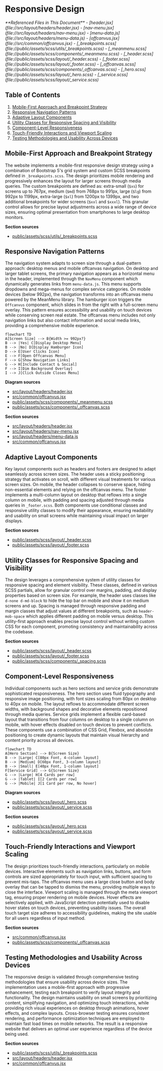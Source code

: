 # Responsive Design

<cite>
**Referenced Files in This Document**   
- [header.jsx](file://src/layout/headers/header.jsx)
- [nav-menu.jsx](file://src/layout/headers/nav-menu.jsx)
- [menu-data.js](file://src/layout/headers/menu-data.js)
- [offcanvus.jsx](file://src/common/offcanvus.jsx)
- [_breakpoints.scss](file://public/assets/scss/utils/_breakpoints.scss)
- [_meanmenu.scss](file://public/assets/scss/components/_meanmenu.scss)
- [_header.scss](file://public/assets/scss/layout/_header.scss)
- [_footer.scss](file://public/assets/scss/layout/_footer.scss)
- [_offcanvas.scss](file://public/assets/scss/components/_offcanvas.scss)
- [_hero.scss](file://public/assets/scss/layout/_hero.scss)
- [_service.scss](file://public/assets/scss/layout/_service.scss)
</cite>

## Table of Contents
1. [Mobile-First Approach and Breakpoint Strategy](#mobile-first-approach-and-breakpoint-strategy)
2. [Responsive Navigation Patterns](#responsive-navigation-patterns)
3. [Adaptive Layout Components](#adaptive-layout-components)
4. [Utility Classes for Responsive Spacing and Visibility](#utility-classes-for-responsive-spacing-and-visibility)
5. [Component-Level Responsiveness](#component-level-responsiveness)
6. [Touch-Friendly Interactions and Viewport Scaling](#touch-friendly-interactions-and-viewport-scaling)
7. [Testing Methodologies and Usability Across Devices](#testing-methodologies-and-usability-across-devices)

## Mobile-First Approach and Breakpoint Strategy

The website implements a mobile-first responsive design strategy using a combination of Bootstrap 5's grid system and custom SCSS breakpoints defined in `_breakpoints.scss`. The design prioritizes mobile rendering and progressively enhances the layout for larger screens through media queries. The custom breakpoints are defined as: extra-small (`$xs`) for screens up to 767px, medium (`$md`) from 768px to 991px, large (`$lg`) from 992px to 1199px, extra-large (`$xl`) from 1200px to 1399px, and two additional breakpoints for wider screens (`$xxl` and `$xxxl`). This granular control allows for precise layout adjustments across a wide range of device sizes, ensuring optimal presentation from smartphones to large desktop monitors.

**Section sources**
- [public/assets/scss/utils/_breakpoints.scss](file://public/assets/scss/utils/_breakpoints.scss#L1-L13)

## Responsive Navigation Patterns

The navigation system adapts to screen size through a dual-pattern approach: desktop menus and mobile offcanvas navigation. On desktop and larger tablet screens, the primary navigation appears as a horizontal menu in the header, implemented through the `NavMenu` component which dynamically generates links from `menu-data.js`. This menu supports dropdowns and mega-menus for complex service categories. On mobile devices (below 992px), the navigation transforms into an offcanvas menu powered by the MeanMenu library. The hamburger icon triggers the `Offcanvus` component, which slides in from the right with a full-screen menu overlay. This pattern ensures accessibility and usability on touch devices while conserving screen real estate. The offcanvas menu includes not only navigation links but also contact information and social media links, providing a comprehensive mobile experience.

```mermaid
flowchart TD
A[Screen Size] --> B{Width >= 992px?}
B --> |Yes| C[Display Desktop Menu]
B --> |No| D[Display Hamburger Icon]
D --> E[User Clicks Icon]
E --> F[Open Offcanvas Menu]
F --> G[Show Navigation Links]
G --> H[Include Contact & Social]
F --> I[Dim Background Overlay]
I --> J[Click Outside Closes Menu]
```

**Diagram sources**
- [src/layout/headers/header.jsx](file://src/layout/headers/header.jsx#L1-L109)
- [src/common/offcanvus.jsx](file://src/common/offcanvus.jsx#L1-L50)
- [public/assets/scss/components/_meanmenu.scss](file://public/assets/scss/components/_meanmenu.scss#L1-L135)
- [public/assets/scss/components/_offcanvas.scss](file://public/assets/scss/components/_offcanvas.scss#L1-L200)

**Section sources**
- [src/layout/headers/header.jsx](file://src/layout/headers/header.jsx#L1-L109)
- [src/layout/headers/nav-menu.jsx](file://src/layout/headers/nav-menu.jsx#L1-L29)
- [src/layout/headers/menu-data.js](file://src/layout/headers/menu-data.js#L1-L195)
- [src/common/offcanvus.jsx](file://src/common/offcanvus.jsx#L1-L50)

## Adaptive Layout Components

Key layout components such as headers and footers are designed to adapt seamlessly across screen sizes. The header uses a sticky positioning strategy that activates on scroll, with different visual treatments for various screen sizes. On mobile, the header collapses to conserve space, hiding non-essential elements and relying on the offcanvas menu. The footer implements a multi-column layout on desktop that reflows into a single column on mobile, with padding and spacing adjusted through media queries in `_footer.scss`. Both components use conditional classes and responsive utility classes to modify their appearance, ensuring readability and usability on small screens while maintaining visual impact on larger displays.

**Section sources**
- [public/assets/scss/layout/_header.scss](file://public/assets/scss/layout/_header.scss#L1-L799)
- [public/assets/scss/layout/_footer.scss](file://public/assets/scss/layout/_footer.scss#L1-L955)

## Utility Classes for Responsive Spacing and Visibility

The design leverages a comprehensive system of utility classes for responsive spacing and element visibility. These classes, defined in various SCSS partials, allow for granular control over margins, padding, and display properties based on screen size. For example, the header uses classes like `d-none d-md-block` to hide the top bar on mobile and show it on medium screens and up. Spacing is managed through responsive padding and margin classes that adjust values at different breakpoints, such as `header-mob-space` which applies different padding on mobile versus desktop. This utility-first approach enables precise layout control without writing custom CSS for each component, promoting consistency and maintainability across the codebase.

**Section sources**
- [public/assets/scss/layout/_header.scss](file://public/assets/scss/layout/_header.scss#L1-L799)
- [public/assets/scss/layout/_footer.scss](file://public/assets/scss/layout/_footer.scss#L1-L955)
- [public/assets/scss/components/_spacing.scss](file://public/assets/scss/components/_spacing.scss)

## Component-Level Responsiveness

Individual components such as hero sections and service grids demonstrate sophisticated responsiveness. The hero section uses fluid typography and responsive image positioning, with font sizes scaling from 80px on desktop to 40px on mobile. The layout reflows to accommodate different screen widths, with background shapes and decorative elements repositioned through media queries. Service grids implement a flexible card-based layout that transitions from four columns on desktop to a single column on mobile, with hover effects disabled on touch devices to prevent conflicts. These components use a combination of CSS Grid, Flexbox, and absolute positioning to create dynamic layouts that maintain visual hierarchy and content priority across all devices.

```mermaid
flowchart TD
A[Hero Section] --> B{Screen Size}
B --> |Large| C[80px Font, 4-column layout]
B --> |Medium| D[60px Font, 3-column layout]
B --> |Small| E[40px Font, 1-column layout]
F[Service Grid] --> G{Screen Size}
G --> |Large| H[4 Cards per row]
G --> |Tablet| I[2 Cards per row]
G --> |Mobile| J[1 Card per row, No hover]
```

**Diagram sources**
- [public/assets/scss/layout/_hero.scss](file://public/assets/scss/layout/_hero.scss#L1-L1212)
- [public/assets/scss/layout/_service.scss](file://public/assets/scss/layout/_service.scss#L1-L1127)

**Section sources**
- [public/assets/scss/layout/_hero.scss](file://public/assets/scss/layout/_hero.scss#L1-L1212)
- [public/assets/scss/layout/_service.scss](file://public/assets/scss/layout/_service.scss#L1-L1127)

## Touch-Friendly Interactions and Viewport Scaling

The design prioritizes touch-friendly interactions, particularly on mobile devices. Interactive elements such as navigation links, buttons, and form controls are sized appropriately for touch input, with sufficient spacing to prevent mis-taps. The offcanvas menu uses a large close button and body overlay that can be tapped to dismiss the menu, providing multiple ways to close the interface. Viewport scaling is managed through the meta viewport tag, ensuring proper rendering on mobile devices. Hover effects are selectively applied, with JavaScript detection potentially used to disable hover states on touch devices, preventing usability issues. The overall touch target size adheres to accessibility guidelines, making the site usable for all users regardless of input method.

**Section sources**
- [src/common/offcanvus.jsx](file://src/common/offcanvus.jsx#L1-L50)
- [public/assets/scss/components/_offcanvas.scss](file://public/assets/scss/components/_offcanvas.scss#L1-L200)

## Testing Methodologies and Usability Across Devices

The responsive design is validated through comprehensive testing methodologies that ensure usability across device sizes. The implementation uses a mobile-first approach with progressive enhancement, testing each breakpoint to verify layout integrity and functionality. The design maintains usability on small screens by prioritizing content, simplifying navigation, and optimizing touch interactions, while providing rich visual experiences on desktop through animations, hover effects, and complex layouts. Cross-browser testing ensures consistent rendering, and performance optimization techniques are employed to maintain fast load times on mobile networks. The result is a responsive website that delivers an optimal user experience regardless of the device being used.

**Section sources**
- [public/assets/scss/utils/_breakpoints.scss](file://public/assets/scss/utils/_breakpoints.scss#L1-L13)
- [src/layout/headers/header.jsx](file://src/layout/headers/header.jsx#L1-L109)
- [src/common/offcanvus.jsx](file://src/common/offcanvus.jsx#L1-L50)
